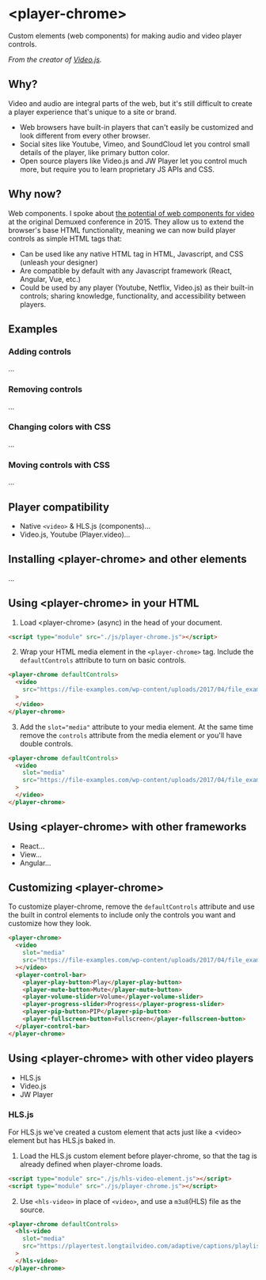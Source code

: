 # &lt;player-chrome&gt;

Custom elements (web components) for making audio and video player controls.

*From the creator of [Video.js](https://videojs.com/).*

## Why?

Video and audio are integral parts of the web, but it's still difficult to create a player experience that's unique to a site or brand.
* Web browsers have built-in players that can't easily be customized and look different from every other browser.
* Social sites like Youtube, Vimeo, and SoundCloud let you control small details of the player, like primary button color.
* Open source players like Video.js and JW Player let you control much more, but require you to learn proprietary JS APIs and CSS.

## Why now?

Web components. I spoke about [the potential of web components for video](https://youtu.be/TwnygSWmToc?t=859) at the original Demuxed conference in 2015. They allow us to extend the browser's base HTML functionality, meaning we can now build player controls as simple HTML tags that:
* Can be used like any native HTML tag in HTML, Javascript, and CSS (unleash your designer)
* Are compatible by default with any Javascript framework (React, Angular, Vue, etc.)
* Could be used by any player (Youtube, Netflix, Video.js) as their built-in controls; sharing knowledge, functionality, and accessibility between players.

## Examples

### Adding controls

...

### Removing controls

...

### Changing colors with CSS
...

### Moving controls with CSS

...

## Player compatibility
* Native `<video>` & HLS.js (components)...
* Video.js, Youtube (Player.video)...

## Installing &lt;player-chrome&gt; and other elements
...

## Using &lt;player-chrome&gt; in your HTML

1. Load &lt;player-chrome&gt; (async) in the head of your document.
```html
<script type="module" src="./js/player-chrome.js"></script>
```

2. Wrap your HTML media element in the `<player-chrome>` tag. Include the `defaultControls` attribute to turn on basic controls.
```html
<player-chrome defaultControls>
  <video
    src="https://file-examples.com/wp-content/uploads/2017/04/file_example_MP4_480_1_5MG.mp4"
  >
  </video>
</player-chrome>
```

3. Add the `slot="media"` attribute to your media element. At the same time remove the `controls` attribute from the media element or you'll have double controls.
```html
<player-chrome defaultControls>
  <video
    slot="media"
    src="https://file-examples.com/wp-content/uploads/2017/04/file_example_MP4_480_1_5MG.mp4"
  >
  </video>
</player-chrome>
```

## Using &lt;player-chrome&gt; with other frameworks
* React...
* View...
* Angular...

## Customizing &lt;player-chrome&gt;
To customize player-chrome, remove the `defaultControls` attribute and use the built in control elements to include only the controls you want and customize how they look.
```html
<player-chrome>
  <video
    slot="media"
    src="https://file-examples.com/wp-content/uploads/2017/04/file_example_MP4_480_1_5MG.mp4"
  ></video>
  <player-control-bar>
    <player-play-button>Play</player-play-button>
    <player-mute-button>Mute</player-mute-button>
    <player-volume-slider>Volume</player-volume-slider>
    <player-progress-slider>Progress</player-progress-slider>
    <player-pip-button>PIP</player-pip-button>
    <player-fullscreen-button>Fullscreen</player-fullscreen-button>
  </player-control-bar>
</player-chrome>
```

## Using &lt;player-chrome&gt; with other video players
* HLS.js
* Video.js
* JW Player

### HLS.js
For HLS.js we've created a custom element that acts just like a &lt;video&gt; element but has HLS.js baked in.

1. Load the HLS.js custom element before player-chrome, so that the tag is already defined when player-chrome loads.
```html
<script type="module" src="./js/hls-video-element.js"></script>
<script type="module" src="./js/player-chrome.js"></script>
```

2. Use `<hls-video>` in place of `<video>`, and use a `m3u8`(HLS) file as the source.
```html
<player-chrome defaultControls>
  <hls-video
    slot="media"
    src="https://playertest.longtailvideo.com/adaptive/captions/playlist.m3u8"
  >
  </hls-video>
</player-chrome>
```
